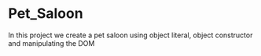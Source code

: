 # Pet_Saloon
In this project we create a pet saloon using object literal, object constructor and manipulating the DOM
